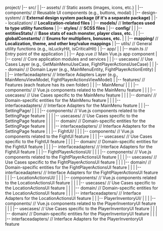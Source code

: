 project/
|-- src/
| |-- assets/ // Static assets (images, icons, etc.)
| |-- components/ // Reusable UI components (e.g., buttons, modal)
| |-- design-system/ // **External design system package (if it's a separate package)**
| |-- localization/ // **Localization-related files**
| |-- **models/** // **Interfaces used to type utility functions**
| |-- **styles/** // **SCSS files**
| |-- **config/**
| | |-- **entitiesStats/** // **Base stats of each monster, player class, etc.**
| | |-- **globalConstants/** // **Enums for multipliers, bonuses, etc.**
| | |-- **mapping/** // **Localization, theme, and other key/value mappings**
| |-- utils/ // General utility functions (e.g., isLuckyHit, isCriticalHit)
| |-- app/
| | |-- main.ts // Entry point of the application
| | |-- App.vue // Main Vue.js app component
| |-- core/ // Core application modules and services
| | |-- usecases/ // Use Cases Layer (e.g., GetMainMenuUseCase, FightPlayerActionsUseCase)
| | |-- domain/ // Domain Layer (e.g., MainMenuEntity, FightPlayerActionEntity)
| | |-- interfaceadapters/ // Interface Adapters Layer (e.g., MainMenuViewModel, FightPlayerActionsViewModel)
| |-- features/ // Features (each feature has its own folder)
| | |-- MainMenu/
| | | |-- components/ // Vue.js components related to the MainMenu feature
| | | |-- usecases/ // Use Cases specific to the MainMenu feature
| | | |-- domain/ // Domain-specific entities for the MainMenu feature
| | | |-- interfaceadapters/ // Interface Adapters for the MainMenu feature
| | |-- SettingPage/
| | | |-- components/ // Vue.js components related to the SettingPage feature
| | | |-- usecases/ // Use Cases specific to the SettingPage feature
| | | |-- domain/ // Domain-specific entities for the SettingPage feature
| | | |-- interfaceadapters/ // Interface Adapters for the SettingPage feature
| | |-- FightUI/
| | | |-- components/ // Vue.js components related to the FightUI feature
| | | |-- usecases/ // Use Cases specific to the FightUI feature
| | | |-- domain/ // Domain-specific entities for the FightUI feature
| | | |-- interfaceadapters/ // Interface Adapters for the FightUI feature
| | |-- FightPlayerActionsUI/
| | | |-- components/ // Vue.js components related to the FightPlayerActionsUI feature
| | | |-- usecases/ // Use Cases specific to the FightPlayerActionsUI feature
| | | |-- domain/ // Domain-specific entities for the FightPlayerActionsUI feature
| | | |-- interfaceadapters/ // Interface Adapters for the FightPlayerActionsUI feature
| | |-- LocationActionsUI/
| | | |-- components/ // Vue.js components related to the LocationActionsUI feature
| | | |-- usecases/ // Use Cases specific to the LocationActionsUI feature
| | | |-- domain/ // Domain-specific entities for the LocationActionsUI feature
| | | |-- interfaceadapters/ // Interface Adapters for the LocationActionsUI feature
| | |-- PlayerInventoryUI/
| | | |-- components/ // Vue.js components related to the PlayerInventoryUI feature
| | | |-- usecases/ // Use Cases specific to the PlayerInventoryUI feature
| | | |-- domain/ // Domain-specific entities for the PlayerInventoryUI feature
| | | |-- interfaceadapters/ // Interface Adapters for the PlayerInventoryUI feature
